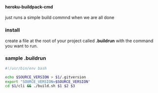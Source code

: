#### heroku-buildpack-cmd
just runs a simple build commnd when we are all done

### install
create a file at the root of your project called **.buildrun** with the command you want to run.

### sample .buildrun
```sh
#!/usr/bin/env bash

echo $SOURCE_VERSION > $1/.gitversion
export "SOURCE_VERSION=$SOURCE_VERSION"
cd $1/cli && ./build.sh $1 $2 $3
```
